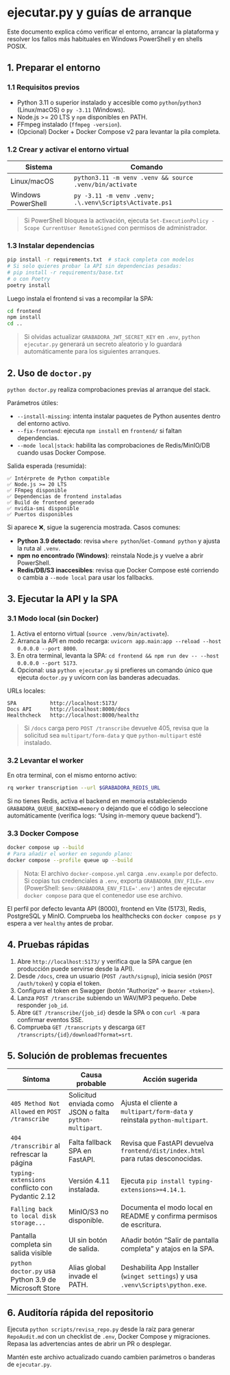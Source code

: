 # ejecutar.py y guías de arranque

Este documento explica cómo verificar el entorno, arrancar la plataforma y resolver los fallos más habituales en Windows PowerShell y en shells POSIX.

## 1. Preparar el entorno

### 1.1 Requisitos previos
- Python 3.11 o superior instalado y accesible como `python`/`python3` (Linux/macOS) o `py -3.11` (Windows).
- Node.js >= 20 LTS y `npm` disponibles en PATH.
- FFmpeg instalado (`ffmpeg -version`).
- (Opcional) Docker + Docker Compose v2 para levantar la pila completa.

### 1.2 Crear y activar el entorno virtual

| Sistema | Comando |
|---------|---------|
| Linux/macOS | `python3.11 -m venv .venv && source .venv/bin/activate` |
| Windows PowerShell | `py -3.11 -m venv .venv; .\.venv\Scripts\Activate.ps1` |

> Si PowerShell bloquea la activación, ejecuta `Set-ExecutionPolicy -Scope CurrentUser RemoteSigned` con permisos de administrador.

### 1.3 Instalar dependencias

```bash
pip install -r requirements.txt  # stack completa con modelos
# Si solo quieres probar la API sin dependencias pesadas:
# pip install -r requirements/base.txt
# o con Poetry
poetry install
```

Luego instala el frontend si vas a recompilar la SPA:

```bash
cd frontend
npm install
cd ..
```

> Si olvidas actualizar `GRABADORA_JWT_SECRET_KEY` en `.env`, `python ejecutar.py` generará un secreto aleatorio y lo guardará automáticamente para los siguientes arranques.

## 2. Uso de `doctor.py`

`python doctor.py` realiza comprobaciones previas al arranque del stack.

Parámetros útiles:
- `--install-missing`: intenta instalar paquetes de Python ausentes dentro del entorno activo.
- `--fix-frontend`: ejecuta `npm install` en `frontend/` si faltan dependencias.
- `--mode local|stack`: habilita las comprobaciones de Redis/MinIO/DB cuando usas Docker Compose.

Salida esperada (resumida):

```
✅ Intérprete de Python compatible
✅ Node.js >= 20 LTS
✅ FFmpeg disponible
✅ Dependencias de frontend instaladas
✅ Build de frontend generado
✅ nvidia-smi disponible
✅ Puertos disponibles
```

Si aparece ❌, sigue la sugerencia mostrada. Casos comunes:
- **Python 3.9 detectado**: revisa `where python`/`Get-Command python` y ajusta la ruta al `.venv`.
- **npm no encontrado (Windows)**: reinstala Node.js y vuelve a abrir PowerShell.
- **Redis/DB/S3 inaccesibles**: revisa que Docker Compose esté corriendo o cambia a `--mode local` para usar los fallbacks.

## 3. Ejecutar la API y la SPA

### 3.1 Modo local (sin Docker)

1. Activa el entorno virtual (`source .venv/bin/activate`).
2. Arranca la API en modo recarga: `uvicorn app.main:app --reload --host 0.0.0.0 --port 8000`.
3. En otra terminal, levanta la SPA: `cd frontend && npm run dev -- --host 0.0.0.0 --port 5173`.
4. Opcional: usa `python ejecutar.py` si prefieres un comando único que ejecuta `doctor.py` y uvicorn con las banderas adecuadas.

URLs locales:
```
SPA           http://localhost:5173/
Docs API      http://localhost:8000/docs
Healthcheck   http://localhost:8000/healthz
```

> Si `/docs` carga pero `POST /transcribe` devuelve 405, revisa que la solicitud sea `multipart/form-data` y que `python-multipart` esté instalado.

### 3.2 Levantar el worker

En otra terminal, con el mismo entorno activo:

```bash
rq worker transcription --url $GRABADORA_REDIS_URL
```

Si no tienes Redis, activa el backend en memoria estableciendo `GRABADORA_QUEUE_BACKEND=memory` o dejando que el código lo seleccione automáticamente (verifica logs: “Using in-memory queue backend”).

### 3.3 Docker Compose

```bash
docker compose up --build
# Para añadir el worker en segundo plano:
docker compose --profile queue up --build
```

> Nota: El archivo `docker-compose.yml` carga `.env.example` por defecto. Si copias tus credenciales a `.env`, exporta `GRABADORA_ENV_FILE=.env` (PowerShell: `$env:GRABADORA_ENV_FILE='.env'`) antes de ejecutar `docker compose` para que el contenedor use ese archivo.

El perfil por defecto levanta API (8000), frontend en Vite (5173), Redis, PostgreSQL y MinIO. Comprueba los healthchecks con `docker compose ps` y espera a ver `healthy` antes de probar.

## 4. Pruebas rápidas

1. Abre `http://localhost:5173/` y verifica que la SPA cargue (en producción puede servirse desde la API).
2. Desde `/docs`, crea un usuario (`POST /auth/signup`), inicia sesión (`POST /auth/token`) y copia el token.
3. Configura el token en Swagger (botón “Authorize” → `Bearer <token>`).
4. Lanza `POST /transcribe` subiendo un WAV/MP3 pequeño. Debe responder `job_id`.
5. Abre `GET /transcribe/{job_id}` desde la SPA o con `curl -N` para confirmar eventos SSE.
6. Comprueba `GET /transcripts` y descarga `GET /transcripts/{id}/download?format=srt`.

## 5. Solución de problemas frecuentes

| Síntoma | Causa probable | Acción sugerida |
|---------|----------------|-----------------|
| `405 Method Not Allowed` en `POST /transcribe` | Solicitud enviada como JSON o falta `python-multipart`. | Ajusta el cliente a `multipart/form-data` y reinstala `python-multipart`. |
| `404 /transcribir` al refrescar la página | Falta fallback SPA en FastAPI. | Revisa que FastAPI devuelva `frontend/dist/index.html` para rutas desconocidas. |
| `typing-extensions` conflicto con Pydantic 2.12 | Versión 4.11 instalada. | Ejecuta `pip install typing-extensions>=4.14.1`. |
| `Falling back to local disk storage...` | MinIO/S3 no disponible. | Documenta el modo local en README y confirma permisos de escritura. |
| Pantalla completa sin salida visible | UI sin botón de salida. | Añadir botón “Salir de pantalla completa” y atajos en la SPA. |
| `python doctor.py` usa Python 3.9 de Microsoft Store | Alias global invade el PATH. | Deshabilita App Installer (`winget settings`) y usa `.venv\Scripts\python.exe`. |

## 6. Auditoría rápida del repositorio

Ejecuta `python scripts/revisa_repo.py` desde la raíz para generar `RepoAudit.md` con un checklist de `.env`, Docker Compose y migraciones. Repasa las advertencias antes de abrir un PR o desplegar.

Mantén este archivo actualizado cuando cambien parámetros o banderas de `ejecutar.py`.
